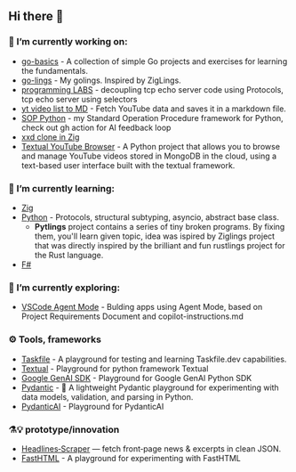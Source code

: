 ## Hi there 👋


### 🔭 I’m currently working on:
- [go-basics](https://github.com/VisualDudek/go-basics) - A collection of simple Go projects and exercises for learning the fundamentals.
- [go-lings](https://github.com/VisualDudek/go_lings) - My golings. Inspired by ZigLings.
- [programming LABS](https://github.com/VisualDudek/programming-labs) - decoupling tcp echo server code using Protocols, tcp echo server using selectors
- [yt video list to MD](https://github.com/VisualDudek/yt-data-to-markdown) - Fetch YouTube data and saves it in a markdown file.
- [SOP Python](https://github.com/VisualDudek/sop-python) - my Standard Operation Procedure framework for Python, check out gh action for AI feedback loop
- [xxd clone in Zig](https://github.com/VisualDudek/zig-basics/tree/main/mini-projects/xxd-clone)
- [Textual YouTube Browser](https://github.com/VisualDudek/Textual_YT_Browser) - A Python project that allows you to browse and manage YouTube videos stored in MongoDB in the cloud, using a text-based user interface built with the textual framework.

### 🌱 I’m currently learning:
- [Zig](https://github.com/VisualDudek/zig-basics)
- [Python](https://github.com/VisualDudek/python-master) - Protocols, structural subtyping, asyncio, abstract base class.
  - **Pytlings** project contains a series of tiny broken programs. By fixing them, you'll learn given topic, idea was ispired by Ziglings project that was directly inspired by the brilliant and fun rustlings project for the Rust language.
- [F#](https://github.com/VisualDudek/fsharp)

### 🧠 I’m currently exploring:
- [VSCode Agent Mode](https://github.com/VisualDudek/go-chat-tcp-agent) - Bulding apps using Agent Mode, based on Project Requirements Document and copilot-instructions.md

### ⚙️ Tools, frameworks
- [Taskfile](https://github.com/VisualDudek/taskfile-playground) - A playground for testing and learning Taskfile.dev capabilities.
- [Textual](https://github.com/VisualDudek/textual-playground) - Playground for python framework Textual
- [Google GenAI SDK](https://github.com/VisualDudek/google_ai_sdk) - Playground for Google GenAI Python SDK
- [Pydantic](https://github.com/VisualDudek/pydantic-playground) - 🧪 A lightweight Pydantic playground for experimenting with data models, validation, and parsing in Python.
- [PydanticAI](https://github.com/VisualDudek/pydantic-ai) - Playground for PydanticAI

### ⚗️💡 prototype/innovation
- [Headlines‑Scraper](https://github.com/VisualDudek/webscraper-agent)  — fetch front‑page news & excerpts in clean JSON.
- [FastHTML](https://github.com/VisualDudek/fastHTML-playground) - A playground for experimenting with FastHTML

<!--
**VisualDudek/VisualDudek** is a ✨ _special_ ✨ repository because its `README.md` (this file) appears on your GitHub profile.

Here are some ideas to get you started:

- 🔭 I’m currently working on ...
- 🌱 I’m currently learning ...
- 👯 I’m looking to collaborate on ...
- 🤔 I’m looking for help with ...
- 💬 Ask me about ...
- 📫 How to reach me: ...
- 😄 Pronouns: ...
- ⚡ Fun fact: ...
-->
